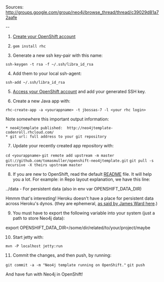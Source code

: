 Sources:
http://groups.google.com/group/neo4j/browse_thread/thread/c39029d81a72aafe

--

1. [Create your OpenShift account](https://openshift.redhat.com/app)

2. `gem install rhc`

3. Generate a new ssh key-pair with this name:

  `ssh-keygen -t rsa -f ~/.ssh/libra_id_rsa`

4. Add them to your local ssh-agent:

  `ssh-add ~/.ssh/libra_id_rsa`

5. [Access your OpenShift account](https://openshift.redhat.com/app/account) and add your generated SSH key.

6. Create a new Java app with:

  `rhc-create-app -a <yourappname> -t jbossas-7 -l <your rhc login>`

  Note somewhere this important output information:
  
    * neo4jtemplate published:  http://neo4jtemplate-codenroll.rhcloud.com/
    * git url: full address to your git repository

7. Update your recently created app repository with:

  `cd <yourappname>`
  `git remote add upstream -m master git://github.com/tomasmuller/openshift-neo4jtemplate.git`
  `git pull -s recursive -X theirs upstream master`

8. If you are new to OpenShift, read the default [README](https://github.com/tomasmuller/openshift-neo4jtemplate/blob/master/docs/OPENSHIFT_README) file. It will help you a lot.
For example: in Repo layout explanation, we have this line:

  ../data - For persistent data (also in env var OPENSHIFT_DATA_DIR)

Hmmm that's interesting! Heroku doesn't have a place for persistent data across Heroku's dynos.
(they are ephemeral, [as said by James Ward here](http://stackoverflow.com/questions/7952324/heroku-worker-dyno-produces-file-how-to-read-it-from-web-dyno).)

9. You must have to export the following variable into your system (just a path to store Neo4j data):

  export OPENSHIFT_DATA_DIR=/some/dir/related/to/your/project/maybe

10. Start jetty with:

  `mvn -P localhost jetty:run`

11. Commit the changes, and then push, by running:

  `git commit -a -m "Neo4j template running on OpenShift."`
  `git push`


And have fun with Neo4j in OpenShift!

